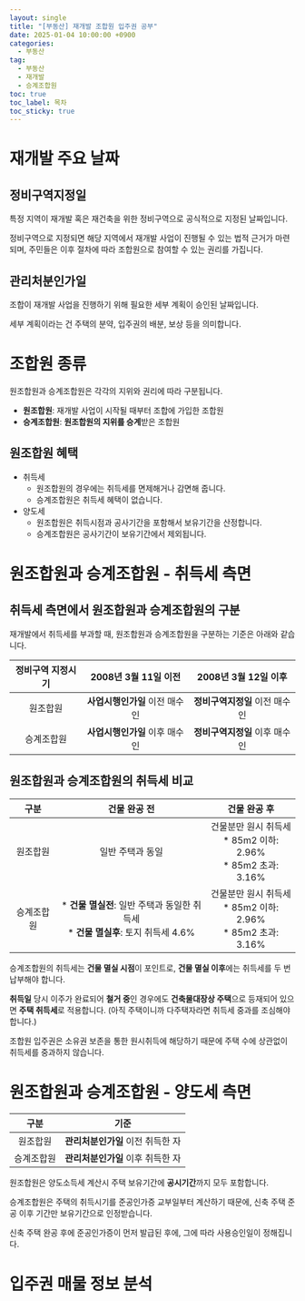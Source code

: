 ```yaml
---
layout: single
title: "[부동산] 재개발 조합원 입주권 공부"
date: 2025-01-04 10:00:00 +0900
categories: 
  - 부동산
tag: 
  - 부동산
  - 재개발
  - 승계조합원
toc: true
toc_label: 목차
toc_sticky: true
---
```


# 재개발 주요 날짜

## 정비구역지정일

특정 지역이 재개발 혹은 재건축을 위한 정비구역으로 공식적으로 지정된 날짜입니다.

정비구역으로 지정되면 해당 지역에서 재개발 사업이 진행될 수 있는 법적 근거가 마련되며, 주민들은 이후 절차에 따라 조합원으로 참여할 수 있는 권리를 가집니다.

## 관리처분인가일

조합이 재개발 사업을 진행하기 위해 필요한 세부 계획이 승인된 날짜입니다.

세부 계획이라는 건 주택의 분약, 입주권의 배분, 보상 등을 의미합니다.

# 조합원 종류

원조합원과 승계조합원은 각각의 지위와 권리에 따라 구분됩니다.

* **원조합원**: 재개발 사업이 시작될 때부터 조합에 가입한 조합원
* **승계조합원**: **원조합원의 지위를 승계**받은 조합원

## 원조합원 혜택

* 취득세
    * 원조합원의 경우에는 취득세를 면제해거나 감면해 줍니다.
    * 승계조합원은 취득세 혜택이 없습니다.
* 양도세
    * 원조합원은 취득시점과 공사기간을 포함해서 보유기간을 산정합니다.
    * 승계조합원은 공사기간이 보유기간에서 제외됩니다.

# 원조합원과 승계조합원 - 취득세 측면

## 취득세 측면에서 원조합원과 승계조합원의 구분

재개발에서 취득세를 부과할 때, 원조합원과 승계조합원을 구분하는 기준은 아래와 같습니다.

| 정비구역 지정시기 | 2008년 3월 11일 이전 | 2008년 3월 12일 이후 |
|:---:|:---:|:---:|
| 원조합원 | **사업시행인가일** 이전 매수인 | **정비구역지정일** 이전 매수인 |
| 승계조합원 | **사업시행인가일** 이후 매수인 | **정비구역지정일** 이후 매수인 |

## 원조합원과 승계조합원의 취득세 비교

| 구분 | 건물 완공 전 | 건물 완공 후 |
|:---:|:---:|:---:|
| 원조합원 | 일반 주택과 동일 | 건물분만 원시 취득세 <br> * 85m2 이하: 2.96% <br> * 85m2 초과: 3.16% |
| 승계조합원 | * **건물 멸실전**: 일반 주택과 동일한 취득세 <br> * **건물 멸실후**: 토지 취득세 4.6% | 건물분만 원시 취득세 <br> * 85m2 이하: 2.96% <br> * 85m2 초과: 3.16% |

승계조합원의 취득세는 **건물 멸실 시점**이 포인트로, **건물 멸실 이후**에는 취득세를 두 번 납부해야 합니다.

**취득일** 당시 이주가 완료되어 **철거 중**인 경우에도 **건축물대장상 주택**으로 등재되어 있으면 **주택 취득세**로 적용합니다. (아직 주택이니까 다주택자라면 취득세 중과를 조심해야 합니다.)

조합원 입주권은 소유권 보존을 통한 원시취득에 해당하기 때문에 주택 수에 상관없이 취득세를 중과하지 않습니다.

# 원조합원과 승계조합원 - 양도세 측면

| 구분 | 기준 |
|:---:|:---:|
| 원조합원 | **관리처분인가일** 이전 취득한 자 |
| 승계조합원 | **관리처분인가일** 이후 취득한 자 |

원조합원은 양도소득세 계산시 주택 보유기간에 **공시기간**까지 모두 포함합니다.

승계조합원은 주택의 취득시기를 준공인가증 교부일부터 계산하기 때문에, 신축 주택 준공 이후 기간만 보유기간으로 인정받습니다.

신축 주택 완공 후에 준공인가증이 먼저 발급된 후에, 그에 따라 사용승인일이 정해집니다.

# 입주권 매물 정보 분석
